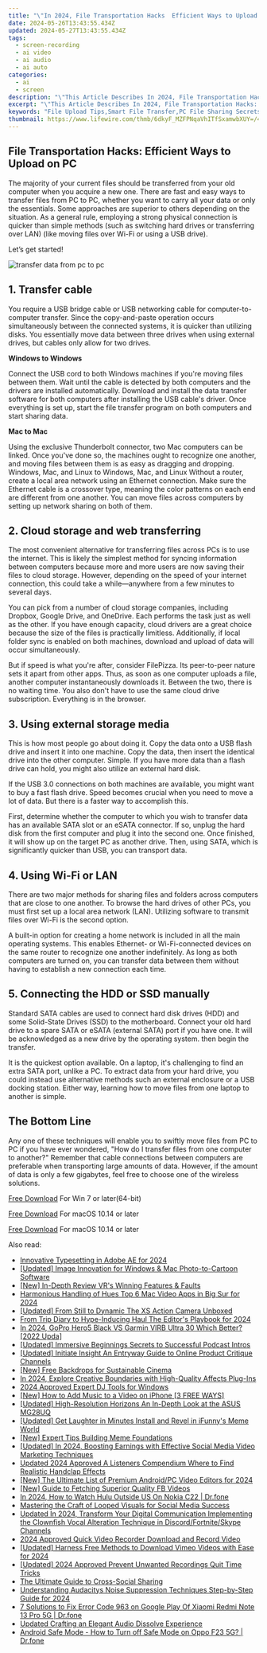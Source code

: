 ```yaml
---
title: "\"In 2024, File Transportation Hacks  Efficient Ways to Upload on PC\""
date: 2024-05-26T13:43:55.434Z
updated: 2024-05-27T13:43:55.434Z
tags: 
  - screen-recording
  - ai video
  - ai audio
  - ai auto
categories: 
  - ai
  - screen
description: "\"This Article Describes In 2024, File Transportation Hacks: Efficient Ways to Upload on PC\""
excerpt: "\"This Article Describes In 2024, File Transportation Hacks: Efficient Ways to Upload on PC\""
keywords: "File Upload Tips,Smart File Transfer,PC File Sharing Secrets,Streamlined Data Moving,Quick File Loading Techniques,Efficient PC Transfers,Optimized Data Handling"
thumbnail: https://www.lifewire.com/thmb/6dkyF_MZFPNqaVhITfSxamwbXUY=/400x300/filters:no_upscale():max_bytes(150000):strip_icc()/what-is-a-trickle-charger-534853-3490ab37869a443796c5dbf045ddb763.png
---
```


## File Transportation Hacks: Efficient Ways to Upload on PC

The majority of your current files should be transferred from your old computer when you acquire a new one. There are fast and easy ways to transfer files from PC to PC, whether you want to carry all your data or only the essentials. Some approaches are superior to others depending on the situation. As a general rule, employing a strong physical connection is quicker than simple methods (such as switching hard drives or transferring over LAN) (like moving files over Wi-Fi or using a USB drive).

Let’s get started!

![transfer data from pc to pc](https://images.wondershare.com/filmora/article-images/2022/11/best-options-to-transfer-files-from-one-computer-to-another.jpg)

## 1\. Transfer cable

You require a USB bridge cable or USB networking cable for computer-to-computer transfer. Since the copy-and-paste operation occurs simultaneously between the connected systems, it is quicker than utilizing disks. You essentially move data between three drives when using external drives, but cables only allow for two drives.

**Windows to Windows**

Connect the USB cord to both Windows machines if you're moving files between them. Wait until the cable is detected by both computers and the drivers are installed automatically. Download and install the data transfer software for both computers after installing the USB cable's driver. Once everything is set up, start the file transfer program on both computers and start sharing data.

**Mac to Mac**

Using the exclusive Thunderbolt connector, two Mac computers can be linked. Once you've done so, the machines ought to recognize one another, and moving files between them is as easy as dragging and dropping. Windows, Mac, and Linux to Windows, Mac, and Linux Without a router, create a local area network using an Ethernet connection. Make sure the Ethernet cable is a crossover type, meaning the color patterns on each end are different from one another. You can move files across computers by setting up network sharing on both of them.

## 2\. Cloud storage and web transferring

The most convenient alternative for transferring files across PCs is to use the internet. This is likely the simplest method for syncing information between computers because more and more users are now saving their files to cloud storage. However, depending on the speed of your internet connection, this could take a while—anywhere from a few minutes to several days.

You can pick from a number of cloud storage companies, including Dropbox, Google Drive, and OneDrive. Each performs the task just as well as the other. If you have enough capacity, cloud drivers are a great choice because the size of the files is practically limitless. Additionally, if local folder sync is enabled on both machines, download and upload of data will occur simultaneously.

But if speed is what you're after, consider FilePizza. Its peer-to-peer nature sets it apart from other apps. Thus, as soon as one computer uploads a file, another computer instantaneously downloads it. Between the two, there is no waiting time. You also don't have to use the same cloud drive subscription. Everything is in the browser.

## 3\. Using external storage media

This is how most people go about doing it. Copy the data onto a USB flash drive and insert it into one machine. Copy the data, then insert the identical drive into the other computer. Simple. If you have more data than a flash drive can hold, you might also utilize an external hard disk.

If the USB 3.0 connections on both machines are available, you might want to buy a fast flash drive. Speed becomes crucial when you need to move a lot of data. But there is a faster way to accomplish this.

First, determine whether the computer to which you wish to transfer data has an available SATA slot or an eSATA connector. If so, unplug the hard disk from the first computer and plug it into the second one. Once finished, it will show up on the target PC as another drive. Then, using SATA, which is significantly quicker than USB, you can transport data.

## 4\. Using Wi-Fi or LAN

There are two major methods for sharing files and folders across computers that are close to one another. To browse the hard drives of other PCs, you must first set up a local area network (LAN). Utilizing software to transmit files over Wi-Fi is the second option.

A built-in option for creating a home network is included in all the main operating systems. This enables Ethernet- or Wi-Fi-connected devices on the same router to recognize one another indefinitely. As long as both computers are turned on, you can transfer data between them without having to establish a new connection each time.

## 5\. Connecting the HDD or SSD manually

Standard SATA cables are used to connect hard disk drives (HDD) and some Solid-State Drives (SSD) to the motherboard. Connect your old hard drive to a spare SATA or eSATA (external SATA) port if you have one. It will be acknowledged as a new drive by the operating system. then begin the transfer.

It is the quickest option available. On a laptop, it's challenging to find an extra SATA port, unlike a PC. To extract data from your hard drive, you could instead use alternative methods such an external enclosure or a USB docking station. Either way, learning how to move files from one laptop to another is simple.

## The Bottom Line

Any one of these techniques will enable you to swiftly move files from PC to PC if you have ever wondered, "How do I transfer files from one computer to another?" Remember that cable connections between computers are preferable when transporting large amounts of data. However, if the amount of data is only a few gigabytes, feel free to choose one of the wireless solutions.

[Free Download](https://tools.techidaily.com/wondershare/filmora/download/) For Win 7 or later(64-bit)

[Free Download](https://tools.techidaily.com/wondershare/filmora/download/) For macOS 10.14 or later

[Free Download](https://tools.techidaily.com/wondershare/filmora/download/) For macOS 10.14 or later

<ins class="adsbygoogle"
     style="display:block"
     data-ad-format="autorelaxed"
     data-ad-client="ca-pub-7571918770474297"
     data-ad-slot="1223367746"></ins>

<ins class="adsbygoogle"
     style="display:block"
     data-ad-format="autorelaxed"
     data-ad-client="ca-pub-7571918770474297"
     data-ad-slot="1223367746"></ins>



<ins class="adsbygoogle"
     style="display:block"
     data-ad-client="ca-pub-7571918770474297"
     data-ad-slot="8358498916"
     data-ad-format="auto"
     data-full-width-responsive="true"></ins>


<span class="atpl-alsoreadstyle">Also read:</span>
<div><ul>
<li><a href="https://some-knowledge.techidaily.com/innovative-typesetting-in-adobe-ae-for-2024/"><u>Innovative Typesetting in Adobe AE for 2024</u></a></li>
<li><a href="https://some-knowledge.techidaily.com/updated-image-innovation-for-windows-and-mac-photo-to-cartoon-software/"><u>[Updated] Image Innovation for Windows & Mac  Photo-to-Cartoon Software</u></a></li>
<li><a href="https://some-knowledge.techidaily.com/new-in-depth-review-vrs-winning-features-and-faults/"><u>[New] In-Depth Review  VR's Winning Features & Faults</u></a></li>
<li><a href="https://some-knowledge.techidaily.com/harmonious-handling-of-hues-top-6-mac-video-apps-in-big-sur-for-2024/"><u>Harmonious Handling of Hues  Top 6 Mac Video Apps in Big Sur for 2024</u></a></li>
<li><a href="https://some-knowledge.techidaily.com/updated-from-still-to-dynamic-the-xs-action-camera-unboxed/"><u>[Updated] From Still to Dynamic  The XS Action Camera Unboxed</u></a></li>
<li><a href="https://some-knowledge.techidaily.com/from-trip-diary-to-hype-inducing-haul-the-editors-playbook-for-2024/"><u>From Trip Diary to Hype-Inducing Haul  The Editor's Playbook for 2024</u></a></li>
<li><a href="https://some-knowledge.techidaily.com/in-2024-gopro-hero5-black-vs-garmin-virb-ultra-30-which-better-2022-upda/"><u>In 2024, GoPro Hero5 Black VS Garmin VIRB Ultra 30  Which Better? [2022 Upda]</u></a></li>
<li><a href="https://some-knowledge.techidaily.com/updated-immersive-beginnings-secrets-to-successful-podcast-intros/"><u>[Updated] Immersive Beginnings  Secrets to Successful Podcast Intros</u></a></li>
<li><a href="https://some-knowledge.techidaily.com/updated-initiate-insight-an-entryway-guide-to-online-product-critique-channels/"><u>[Updated] Initiate Insight  An Entryway Guide to Online Product Critique Channels</u></a></li>
<li><a href="https://some-knowledge.techidaily.com/new-free-backdrops-for-sustainable-cinema/"><u>[New] Free Backdrops for Sustainable Cinema</u></a></li>
<li><a href="https://some-knowledge.techidaily.com/in-2024-explore-creative-boundaries-with-high-quality-affects-plug-ins/"><u>In 2024, Explore Creative Boundaries with High-Quality Affects Plug-Ins</u></a></li>
<li><a href="https://some-knowledge.techidaily.com/2024-approved-expert-dj-tools-for-windows/"><u>2024 Approved  Expert DJ Tools for Windows</u></a></li>
<li><a href="https://some-knowledge.techidaily.com/new-how-to-add-music-to-a-video-on-iphone-3-free-ways/"><u>[New] How to Add Music to a Video on iPhone [3 FREE WAYS]</u></a></li>
<li><a href="https://some-knowledge.techidaily.com/updated-high-resolution-horizons-an-in-depth-look-at-the-asus-mg28uq/"><u>[Updated] High-Resolution Horizons  An In-Depth Look at the ASUS MG28UQ</u></a></li>
<li><a href="https://some-knowledge.techidaily.com/updated-get-laughter-in-minutes-install-and-revel-in-ifunnys-meme-world/"><u>[Updated] Get Laughter in Minutes  Install and Revel in iFunny's Meme World</u></a></li>
<li><a href="https://some-knowledge.techidaily.com/new-expert-tips-building-meme-foundations/"><u>[New] Expert Tips  Building Meme Foundations</u></a></li>
<li><a href="https://facebook-clips.techidaily.com/updated-in-2024-boosting-earnings-with-effective-social-media-video-marketing-techniques/"><u>[Updated] In 2024, Boosting Earnings with Effective Social Media Video Marketing Techniques</u></a></li>
<li><a href="https://sound-optimizing.techidaily.com/updated-2024-approved-a-listeners-compendium-where-to-find-realistic-handclap-effects/"><u>Updated 2024 Approved A Listeners Compendium Where to Find Realistic Handclap Effects</u></a></li>
<li><a href="https://instagram-clips.techidaily.com/new-the-ultimate-list-of-premium-androidpc-video-editors-for-2024/"><u>[New] The Ultimate List of Premium Android/PC Video Editors for 2024</u></a></li>
<li><a href="https://facebook-clips.techidaily.com/new-guide-to-fetching-superior-quality-fb-videos/"><u>[New] Guide to Fetching Superior Quality FB Videos</u></a></li>
<li><a href="https://phone-solutions.techidaily.com/in-2024-how-to-watch-hulu-outside-us-on-nokia-c22-drfone-by-drfone-virtual-android/"><u>In 2024, How to Watch Hulu Outside US On Nokia C22 | Dr.fone</u></a></li>
<li><a href="https://instagram-video-files.techidaily.com/mastering-the-craft-of-looped-visuals-for-social-media-success/"><u>Mastering the Craft of Looped Visuals for Social Media Success</u></a></li>
<li><a href="https://sound-tweaking.techidaily.com/updated-in-2024-transform-your-digital-communication-implementing-the-clownfish-vocal-alteration-technique-in-discordfortniteskype-channels/"><u>Updated In 2024, Transform Your Digital Communication Implementing the Clownfish Vocal Alteration Technique in Discord/Fortnite/Skype Channels</u></a></li>
<li><a href="https://video-screen-grab.techidaily.com/2024-approved-quick-video-recorder-download-and-record-video/"><u>2024 Approved  Quick Video Recorder Download and Record Video</u></a></li>
<li><a href="https://vimeo-videos.techidaily.com/updated-harness-free-methods-to-download-vimeo-videos-with-ease-for-2024/"><u>[Updated] Harness Free Methods to Download Vimeo Videos with Ease for 2024</u></a></li>
<li><a href="https://digital-screen-recording.techidaily.com/updated-2024-approved-prevent-unwanted-recordings-quit-time-tricks/"><u>[Updated] 2024 Approved  Prevent Unwanted Recordings  Quit Time Tricks</u></a></li>
<li><a href="https://instagram-clips.techidaily.com/the-ultimate-guide-to-cross-social-sharing/"><u>The Ultimate Guide to Cross-Social Sharing</u></a></li>
<li><a href="https://voice-adjusting.techidaily.com/understanding-audacitys-noise-suppression-techniques-step-by-step-guide-for-2024/"><u>Understanding Audacitys Noise Suppression Techniques Step-by-Step Guide for 2024</u></a></li>
<li><a href="https://howto.techidaily.com/7-solutions-to-fix-error-code-963-on-google-play-of-xiaomi-redmi-note-13-pro-5g-drfone-by-drfone-fix-android-problems-fix-android-problems/"><u>7 Solutions to Fix Error Code 963 on Google Play Of Xiaomi Redmi Note 13 Pro 5G | Dr.fone</u></a></li>
<li><a href="https://voice-adjusting.techidaily.com/updated-crafting-an-elegant-audio-dissolve-experience/"><u>Updated Crafting an Elegant Audio Dissolve Experience</u></a></li>
<li><a href="https://howto.techidaily.com/android-safe-mode-how-to-turn-off-safe-mode-on-oppo-f23-5g-drfone-by-drfone-fix-android-problems-fix-android-problems/"><u>Android Safe Mode - How to Turn off Safe Mode on Oppo F23 5G? | Dr.fone</u></a></li>
</ul></div>

